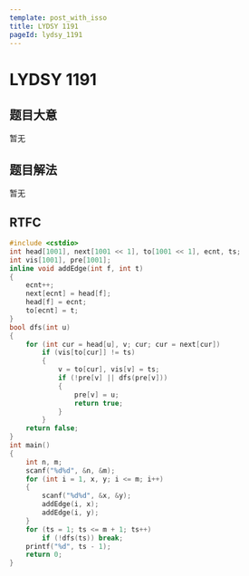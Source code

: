 ```yaml
---
template: post_with_isso
title: LYDSY 1191
pageId: lydsy_1191
---
```


# LYDSY 1191
<span id="poem"></span><script>$(function(){$.ajax('/api/poem?rnd='+Date.now()+Math.random()).done(function(data){$('#poem').text(data);});});</script>
## 题目大意
暂无

## 题目解法
暂无

## RTFC

```cpp
#include <cstdio>
int head[1001], next[1001 << 1], to[1001 << 1], ecnt, ts;
int vis[1001], pre[1001];
inline void addEdge(int f, int t)
{
    ecnt++;
    next[ecnt] = head[f];
    head[f] = ecnt;
    to[ecnt] = t;
}
bool dfs(int u)
{
    for (int cur = head[u], v; cur; cur = next[cur])
        if (vis[to[cur]] != ts)
        {
            v = to[cur], vis[v] = ts;
            if (!pre[v] || dfs(pre[v]))
            {
                pre[v] = u;
                return true;
            }
        }
    return false;
}
int main()
{
    int n, m;
    scanf("%d%d", &n, &m);
    for (int i = 1, x, y; i <= m; i++)
    {
        scanf("%d%d", &x, &y);
        addEdge(i, x);
        addEdge(i, y);
    }
    for (ts = 1; ts <= m + 1; ts++)
        if (!dfs(ts)) break;
    printf("%d", ts - 1);
    return 0;
}
```
<div id="__comment"></div>
